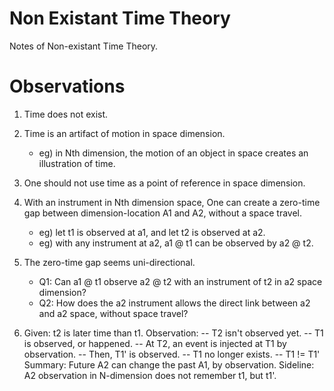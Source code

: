 # Non Existant Time Theory
Notes of Non-existant Time Theory.

# Observations
1. Time does not exist.
2. Time is an artifact of motion in space dimension.  
   - eg) in Nth dimension, the motion of an object in space creates an illustration of time.
3. One should not use time as a point of reference in space dimension.
4. With an instrument in Nth dimension space, 
   One can create a zero-time gap between dimension-location A1 and A2, without a space travel.
   - eg) let t1 is observed at a1, and let t2 is observed at a2.
   - eg) with any instrument at a2, a1 @ t1 can be observed by a2 @ t2.
5. The zero-time gap seems uni-directional.
   - Q1: Can a1 @ t1 observe a2 @ t2 with an instrument of t2 in a2 space dimension?
   - Q2: How does the a2 instrument allows the direct link between a2 and a2 space, without space travel?

6. Given: t2 is later time than t1.
   Observation: 
   -- T2 isn't observed yet.
   -- T1 is observed, or happened.
   -- At T2, an event is injected at T1 by observation.
   -- Then, T1' is observed.
   -- T1 no longer exists.
   -- T1 != T1'
   Summary: Future A2 can change the past A1, by observation.
   Sideline: A2 observation in N-dimension does not remember t1, but t1'.
   
   
